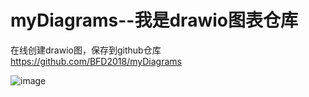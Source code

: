 # myDiagrams--我是drawio图表仓库

在线创建drawio图，保存到github仓库
https://github.com/BFD2018/myDiagrams

![image](https://user-images.githubusercontent.com/39285618/216508175-fda45501-85f5-4343-a8de-e1358cae5a9a.png)
